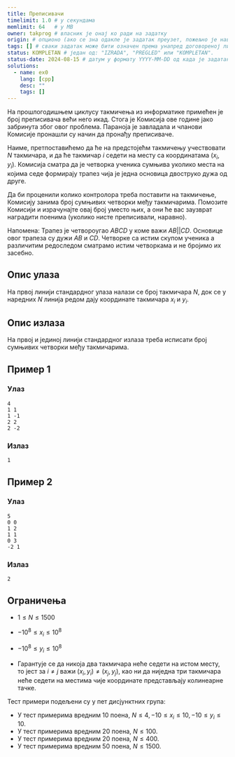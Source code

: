 ```yaml
---
title: Преписивачи
timelimit: 1.0 # у секундама
memlimit: 64   # y MB
owner: takprog # власник је онај ко ради на задатку
origin: # опционо (ако се зна одакле је задатак преузет, пожељно је навести извор)
tags: [] # сваки задатак може бити означен према унапред договореној листи ознака
status: KOMPLETAN # један од: "IZRADA", "PREGLED" или "KOMPLETAN".
status-date: 2024-08-15 # датум у формату YYYY-MM-DD од када је задатак у наведеном статусу
solutions:
  - name: ex0
    lang: [cpp]
    desc: ""
    tags: []
---
```


На прошлогодишњем циклусу такмичења из информатике примећен је број преписивача већи него икад. Стога је Комисија ове године јако забринута због овог проблема. Параноја је завладала и чланови Комисије пронашли су начин да пронађу преписиваче.

Наиме, претпоставићемо да ће на предстојећм такмичењу учествовати $N$ такмичара, и да ће такмичар $i$ седети на месту са координатама $(x_i, y_i)$. Комисија сматра да је четворка ученика сумњива уколико места на којима седе формирају трапез чија је једна основица двоструко дужа од друге. 

Да би проценили колико контролора треба поставити на такмичење, Комисију занима број сумњивих четворки међу такмичарима. Помозите Комисији и израчунајте овај број уместо њих, а они ће вас заузврат наградити поенима (уколико нисте преписивали, наравно).

Напомена: Трапез је четвороугао $ABCD$ у коме важи $AB||CD$. Основице овог трапеза су дужи $AB$ и $CD$. Четворке са истим скупом ученика а различитим редоследом сматрамо истим четворкама и не бројимо их засебно.

## Опис улаза

На првој линији стандардног улаза налази се број такмичара $N$, док се у наредних $N$ линија редом дају координате такмичара $x_i$ и $y_i$.

## Опис излаза

На првој и јединој линији стандардног излаза треба исписати број сумњивих четворки међу такмичарима.

## Пример 1

### Улаз

```
4
1 1
1 -1
2 2
2 -2
```

### Излаз

```
1
```

## Пример 2

### Улаз

```
5
0 0
1 2
1 1
0 3
-2 1
```

### Излаз

```
2
```

## Oграничења

- $1\leq N\leq 1500$
- $-10^8\leq x_i\leq 10^8$
- $-10^8\leq y_i\leq 10^8$

- Гарантује се да никоја два такмичара неће седети на истом месту, то јест за $i\neq j$ важи $(x_i, y_i)\neq (x_j, y_j)$, као ни да ниједна три такмичара неће седети на местима чије координате представљају колинеарне тачке.

Тест примери подељени су у пет дисјунктних група:
- У тест примерима вредним $10$ поена, $N\leq 4, -10\leq x_i\leq 10, -10\leq y_i\leq 10$.
- У тест примерима вредним $20$ поена, $N\leq 100$.
- У тест примерима вредним $20$ поена, $N\leq 400$.
- У тест примерима вредним $50$ поена, $N\leq 1500$.
